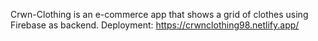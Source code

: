 Crwn-Clothing is an e-commerce app that shows a grid of clothes using Firebase as backend.
Deployment: https://crwnclothing98.netlify.app/

